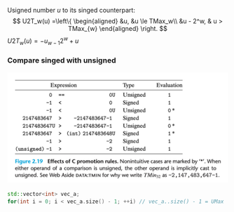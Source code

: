 Usigned number $u$ to its singed counterpart:
$$
U2T_w(u) =\left\{
\begin{aligned}
&u, &u \le TMax_w\\
&u - 2^w, & u > TMax_{w}
\end{aligned}
\right.
$$
$U2T_w(u) = -u_{w-1}2^w + u$

### Compare singed with unsigned

![compare](https://raw.githubusercontent.com/lih627/MyPicGo/master/imgs/20211019221925.png)

```c++
std::vector<int> vec_a;
for(int i = 0; i < vec_a.size() - 1; ++i) // vec_a..size() - 1 = UMax
```
